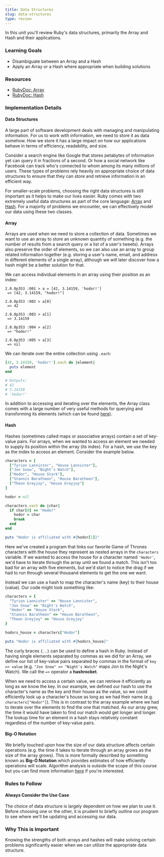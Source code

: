 ```yaml
---
title: Data Structures
slug: data-structures
type: review
---
```


In this unit you'll review Ruby's data structures, primarily the Array and Hash and their applications.

### Learning Goals

* Disambiguate between an Array and a Hash
* Apply an Array or a Hash where appropriate when building solutions

### Resources

* [RubyDoc: Array][1]
* [RubyDoc: Hash][2]

### Implementation Details

#### Data Structures

A large part of software development deals with managing and manipulating information. For us to work with information, we need to store it as data somehow. How we store it has a large impact on how our applications behave in terms of efficiency, readability, and size.

Consider a search engine like Google that stores petabytes of information yet can query it in fractions of a second. Or how a social network like Facebook can track who's connected to whom among its many millions of users. These types of problems rely heavily on appropriate choice of data structures to ensure that they can store and retrieve information in an efficient way.

For smaller-scale problems, choosing the right data structures is still important as it helps to make our lives easier. Ruby comes with two extremely useful data structures as part of the core language: [Array][1] and [Hash][2]. For a majority of problems we encounter, we can effectively model our data using these two classes.

#### Array

Arrays are used when we need to store a collection of data. Sometimes we want to use an array to store an unknown quantity of something (e.g. the number of results from a search query or a list of a user's tweets). Arrays also preserve the order of elements, so we can also use an array to group related information together (e.g. storing a user's name, email, and address in different elements of a single array), although we will later discover how a hash might be a better solution for that.

We can access individual elements in an array using their position as an index:

```no-highlight
2.0.0p353 :001 > a = [42, 3.14159, 'hodor!']
 => [42, 3.14159, "hodor!"]

2.0.0p353 :002 > a[0]
 => 42

2.0.0p353 :003 > a[1]
 => 3.14159

2.0.0p353 :004 > a[2]
 => "hodor!"

2.0.0p353 :005 > a[3]
 => nil
```

We can iterate over the entire collection using `.each`:

```ruby
[42, 3.14159, 'hodor!'].each do |element|
  puts element
end

# Outputs:
# 42
# 3.14159
# 'hodor!'
```

In addition to accessing and iterating over the elements, the Array class comes with a large number of very useful methods for querying and transforming its elements (which can be found [here][1]).

#### Hash

Hashes (sometimes called maps or associative arrays) contain a set of key-value pairs. For arrays, when we wanted to access an element we needed to supply its position within the array (its index). For a hash, we use the key as the index to access an element. Consider the example below.

```ruby
characters = [
  ["Tyrion Lannister", "House Lannister"],
  ["Jon Snow", "Night's Watch"],
  ["Hodor", "House Stark"],
  ["Stannis Baratheon", "House Baratheon"],
  ["Theon Greyjoy", "House Greyjoy"]
]

hodor = nil

characters.each do |char|
  if char[0] == "Hodor"
    hodor = char
    break
  end
end

puts "Hodor is affiliated with #{hodor[1]}"
```

Here we've created a program that links our favorite Game of Thrones characters with the house they represent as nested arrays in the `characters` variable. If we wanted to access the house for a character named `'Hodor'`, we'd have to iterate through the array until we found a match. This isn't too bad for an array with five elements, but we'd start to notice the drag if we had to run through several thousand elements to get the one we want.

Instead we can use a hash to map the character's name (key) to their house (value). Our code might look something like:

```ruby
characters = {
  "Tyrion Lannister" => "House Lannister",
  "Jon Snow" => "Night's Watch",
  "Hodor" => "House Stark",
  "Stannis Baratheon" => "House Baratheon",
  "Theon Greyjoy" => "House Greyjoy"
}

hodors_house = characters["Hodor"]

puts "Hodor is affiliated with #{hodors_house}"
```

The curly braces `{..}` can be used to define a hash in Ruby. Instead of having single elements separated by commas as we did for an Array, we define our list of key-value pairs separated by commas in the format of `key => value` (e.g. `"Jon Snow" => "Night's Watch"` maps Jon to the Night's Watch). We call the `=>` operator a **hashrocket**.

When we need to access a certain value, we can retrieve it efficiently as long as we know the key. In our example, we defined our hash to use the character's name as the key and their house as the value, so we could efficiently look up a character's house as long as we had their name (e.g. `characters["Hodor"]`). This is in contrast to the array example where we had to iterate over the elements to find the one that matched. As our array grew, the time it would have taken to find our match would get longer and longer. The lookup time for an element in a hash stays relatively constant regardless of the number of key-value pairs.

#### Big-O Notation

We briefly touched upon how the size of our data structure affects certain operations (e.g. the time it takes to iterate through an array grows as the size of the array grows). This is more formally described by something known as **Big-O Notation** which provides estimates of how efficiently operations will scale. Algorithm analysis is outside the scope of this course but you can find more information [here][4] if you're interested.

### Rules to Follow

#### Always Consider the Use Case

The choice of data structure is largely dependent on how we plan to use it. Before choosing one or the other, it is prudent to briefly outline our program to see where we'll be updating and accessing our data.

### Why This is Important

Knowing the strengths of both arrays and hashes will make solving certain problems significantly easier when we can utilize the appropriate data structure.

[1]: http://ruby-doc.org/core-2.0/Array.html
[2]: http://ruby-doc.org/core-2.0/Hash.html
[3]: https://en.wikipedia.org/wiki/Dynamic_array
[4]: http://en.wikipedia.org/wiki/Big_O_notation
